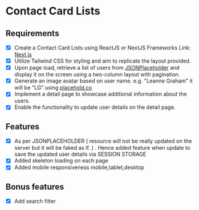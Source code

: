 # Contact Card Lists

## Requirements

- [x] Create a Contact Card Lists using ReactJS or NextJS Frameworks Link: [Next.js](https://nextjs.org)
- [x] Utilize Tailwind CSS for styling and aim to replicate the layout provided.
- [x] Upon page load, retrieve a list of users from [JSONPlaceholder](https://jsonplaceholder.typicode.com/users) and display it on the screen using a two-column layout with pagination.
- [x] Generate an image avatar based on user name. e.g. "Leanne Graham" it will be "LG" using [placehold.co](https://placehold.co)
- [x] Implement a detail page to showcase additional information about the users.
- [x] Enable the functionality to update user details on the detail page.

## Features

- [x] As per JSONPLACEHOLDER ( resource will not be really updated on the server but it will be faked as if. ) . Hence added feature when update to save the updated user details via SESSION STORAGE
- [x] Added skeleton loading on each page
- [x] Added mobile responsiveness mobile,tablet,desktop

## Bonus features

- [x] Add search filter
